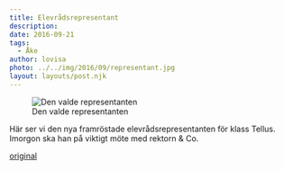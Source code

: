 ```yaml
---
title: Elevrådsrepresentant
description: 
date: 2016-09-21
tags:
  - Åke
author: lovisa
photo: ../../img/2016/09/representant.jpg
layout: layouts/post.njk
---
```

		
<figure>
    <img class="wp-image-21 size-full" src="../../img/2016/09/representant.jpg" alt="Den valde representanten">
    <figcaption>Den valde representanten</figcaption>
</figure>

Här ser vi den nya framröstade elevrådsrepresentanten för klass Tellus. Imorgon ska han på viktigt möte med rektorn &amp; Co.

[original](http://kroons.se/familj/2016/09/21/elevradsrepresentant/)
